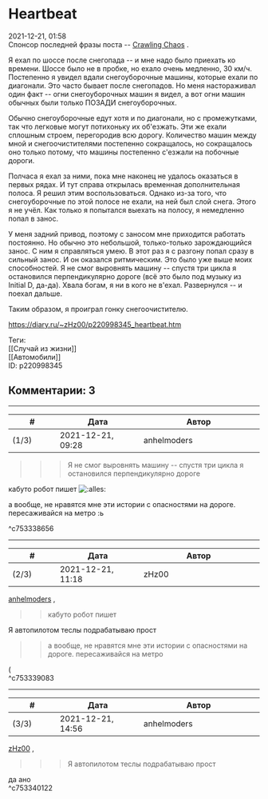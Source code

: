 Heartbeat
=========

  
2021-12-21, 01:58  
 Спонсор последней фразы поста --  [Crawling Chaos](https://degozaru.diary.ru "Фундаментальная ошибка атрибуции")  .   
   
 Я ехал по шоссе после снегопада -- и мне надо было приехать ко времени. Шоссе было не в пробке, но ехало очень медленно, 30 км/ч. Постепенно я увидел вдали снегоуборочные машины, которые ехали по диагонали. Это часто бывает после снегопадов. Но меня настораживал один факт -- огни снегоуборочных машин я видел, а вот огни машин обычных были только ПОЗАДИ снегоуборочных.   
   
 Обычно снегоуборочные едут хотя и по диагонали, но с промежутками, так что легковые могут потихоньку их об'езжать. Эти же ехали сплошным строем, перегородив всю дорогу. Количество машин между мной и снегоочистителями постепенно сокращалось, но сокращалось оно только потому, что машины постепенно с'езжали на побочные дороги.   
   
 Полчаса я ехал за ними, пока мне наконец не удалось оказаться в первых рядах. И тут справа открылась временная дополнительная полоса. Я решил этим воспользоваться. Однако из-за того, что снегоуборочные по этой полосе не ехали, на ней был слой снега. Этого я не учёл. Как только я попытался выехать на полосу, я немедленно попал в занос.   
   
 У меня задний привод, поэтому с заносом мне приходится работать постоянно. Но обычно это небольшой, только-только зарождающийся занос. С ним я справляться умею. В этот раз я с разгону попал сразу в сильный занос. И он оказался ритмическим. Это было уже выше моих способностей. Я не смог выровнять машину -- спустя три цикла я остановился перпендикулярно дороге (всё это было под музыку из Initial D, да-да). Хвала богам, я ни в кого не в'ехал. Развернулся -- и поехал дальше.   
   
 Таким образом, я проиграл гонку снегоочистителю.   
  
<https://diary.ru/~zHz00/p220998345_heartbeat.htm>  
  
Теги:  
[[Случай из жизни]]  
[[Автомобили]]  
ID: p220998345  


Комментарии: 3
--------------

  


---



|         #         |              Дата              |                     Автор                     |           ID           |
| --- | --- | --- | --- |
| (1/3) | 2021-12-21, 09:28 | anhelmoders | c753338656 |

  
  >>>  Я не смог выровнять машину -- спустя три цикла я остановился перпендикулярно дороге   
   
   кабуто робот пишет ![:alles:](//diary.ru/picture/3224916.gif)  

   
   а вообще, не нравятся мне эти истории с опасностями на дороге. пересаживайся на метро :ь  

   
 ^c753338656

---



|         #         |              Дата              |                     Автор                     |           ID           |
| --- | --- | --- | --- |
| (2/3) | 2021-12-21, 11:18 | zHz00 | c753339083 |

  
  [anhelmoders](https://anhelmoders.diary.ru "No plans. Only wonders.")  ,   
   
 >>кабуто робот пишет   
   
 Я автопилотом теслы подрабатываю прост   
   
 >>а вообще, не нравятся мне эти истории с опасностями на дороге. пересаживайся на метро   
   
 (   
 ^c753339083

---



|         #         |              Дата              |                     Автор                     |           ID           |
| --- | --- | --- | --- |
| (3/3) | 2021-12-21, 14:56 | anhelmoders | c753340122 |

  
  [zHz00](https://zHz00.diary.ru "Untitled")  ,   
   
 >>>  Я автопилотом теслы подрабатываю прост   
   
 да ано    
 ^c753340122